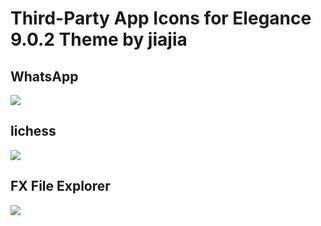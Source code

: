 # Third-Party App Icons for Elegance 9.0.2 Theme by jiajia

## WhatsApp
<image src="https://i.imgur.com/Cs2Ruiz.png">

## lichess
<image src="https://raw.githubusercontent.com/MadameSolette/HUAWEI/master/Icons/Elegance%209.0.2/org.lichess.mobileapp.png">

## FX File Explorer
<image src="https://raw.githubusercontent.com/MadameSolette/HUAWEI/master/Icons/Elegance%209.0.2/com.prodev.explorer.png">
